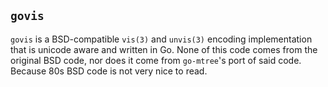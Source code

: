 ## `govis` ##

`govis` is a BSD-compatible `vis(3)` and `unvis(3)` encoding implementation
that is unicode aware and written in Go. None of this code comes from the
original BSD code, nor does it come from `go-mtree`'s port of said code.
Because 80s BSD code is not very nice to read.
